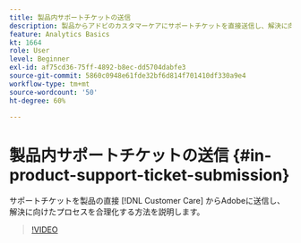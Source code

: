```yaml
---
title: 製品内サポートチケットの送信
description: 製品からアドビのカスタマーケアにサポートチケットを直接送信し、解決に向けたプロセスを効率化する方法を説明します。
feature: Analytics Basics
kt: 1664
role: User
level: Beginner
exl-id: af75cd36-75ff-4892-b8ec-dd5704dabfe3
source-git-commit: 5860c0948e61fde32bf6d814f701410df330a9e4
workflow-type: tm+mt
source-wordcount: '50'
ht-degree: 60%

---
```


# 製品内サポートチケットの送信 {#in-product-support-ticket-submission}

サポートチケットを製品の直接 [!DNL Customer Care] からAdobeに送信し、解決に向けたプロセスを合理化する方法を説明します。

>[!VIDEO](https://video.tv.adobe.com/v/3430058/?quality=12&learn=on&captions=jpn)
